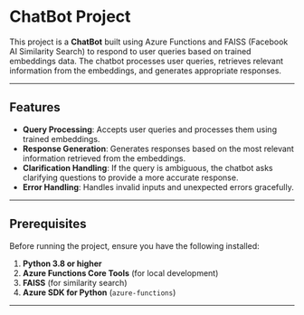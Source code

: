 # ChatBot Project

This project is a **ChatBot** built using Azure Functions and FAISS (Facebook AI Similarity Search) to respond to user queries based on trained embeddings data. The chatbot processes user queries, retrieves relevant information from the embeddings, and generates appropriate responses.

---

## Features
- **Query Processing**: Accepts user queries and processes them using trained embeddings.
- **Response Generation**: Generates responses based on the most relevant information retrieved from the embeddings.
- **Clarification Handling**: If the query is ambiguous, the chatbot asks clarifying questions to provide a more accurate response.
- **Error Handling**: Handles invalid inputs and unexpected errors gracefully.

---

## Prerequisites
Before running the project, ensure you have the following installed:
1. **Python 3.8 or higher**
2. **Azure Functions Core Tools** (for local development)
3. **FAISS** (for similarity search)
4. **Azure SDK for Python** (`azure-functions`)

---
